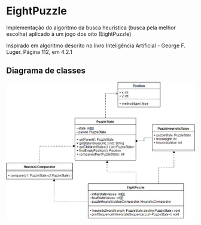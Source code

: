 # EightPuzzle
Implementação do algoritmo da busca heurística (busca pela melhor escolha) aplicado à um jogo dos oito (EightPuzzle)

Inspirado em algoritmo descrito no livro Inteligência Artificial - George F. Luger.
Página 112, em 4.2.1

## Diagrama de classes

![alt text](https://raw.githubusercontent.com/thiagoa1/eightpuzzle/master/EightPuzzleDiagram.jpg)
